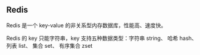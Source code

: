 ## Redis
Redis 是一个 key-value 的非关系型内存数据库，性能高、速度快。

Redis 的 key 只能字符串，key 支持五种数据类型：字符串 string、 哈希 hash、 列表 list、 集合 set、 有序集合 zset